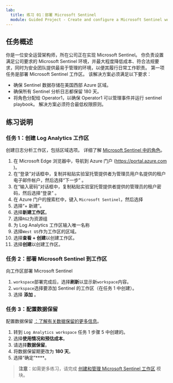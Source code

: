 ```yaml
---
lab:
  title: 练习 01：部署 Microsoft Sentinel
  module: Guided Project - Create and configure a Microsoft Sentinel workspace
---
```


## 任务概述

你是一位安全运营架构师，所在公司正在实现 Microsoft Sentinel。 你负责设置满足公司要求的 Microsoft Sentinel 环境，并最大程度降低成本、符合法规要求，同时为安全团队提供最易于管理的环境，以便其履行日常工作职责。
第一项任务是部署 Microsoft Sentinel 工作区。 该解决方案必须满足以下要求：

- 确保 Sentinel 数据存储在美国西部 Azure 区域。
- 确保所有 Sentinel 分析日志都保留 180 天。
- 将角色分配给 Operator1，以确保 Operator1 可以管理事件并运行 sentinel playbook。 解决方案必须符合最低权限原则。

## 练习说明

### 任务 1：创建 Log Analytics 工作区

创建日志分析工作区，包括区域选项。 详细了解 [Microsoft Sentinel 中的角色](https://learn.microsoft.com/azure/sentinel/quickstart-onboard)。

  1. 在 Microsoft Edge 浏览器中，导航到 Azure 门户 (<https://portal.azure.com> )。
  1. 在“登录”对话框中，复制并粘贴实验室托管提供者为管理员用户名提供的租户电子邮件帐户，然后选择“下一步” 。
  1. 在“输入密码”对话框中，复制粘贴实验室托管提供者提供的管理员的租户密码，然后选择“登录” 。
  1. 在 Azure 门户的搜索栏中，键入 `Microsoft Sentinel`，然后选择
  1. 选择“+ 新建”。
  1. 选择**新建工作区**。
  1. 选择`RG2`为资源组
  1. 为 Log Analytics 工作区输入唯一名称
  1. 选择`West US`作为工作区的区域。
  1. 选择**查看 + 创建**以创建工作区。
  1. 选择**创建**以创建工作区。

### 任务 2：部署 Microsoft Sentinel 到工作区

向工作区部署 Microsoft Sentinel

  1. `workspace`部署完成后，选择**刷新**以显示新`workspace`内容。
  1. `workspace`选择要添加 Sentinel 的工作区（在任务 1 中创建）。
  1. 选择 **添加** 。

### 任务 3：配置数据保留

配置数据保留 [：了解有关数据保留的更多信息](https://learn.microsoft.com/azure/azure-monitor/logs/data-retention-archive)。

  1. 转到 `Log Analytics workspace` 任务 1 步骤 5 中创建的。
  1. 选择**使用情况和预估成本**。
  1. 请选择**数据保留**。
  1. 将数据保留期更改为 **180 天**。
  1. 选择“确定”****。

>**注意**：如需更多练习，请完成 [创建和管理 Microsoft Sentinel 工作区](https://learn.microsoft.com/training/modules/create-manage-azure-sentinel-workspaces/) 模块。
